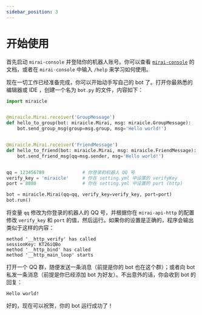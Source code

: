 ```yaml
---
sidebar_position: 3
---
```


# 开始使用

首先启动 `mirai-console` 并登陆你的机器人账号。你可以查看 [`mirai-console`](https://github.com/mamoe/mirai-console) 的文档，或者在 `mirai-console` 中输入 `/help` 来学习如何使用。

现在一切工作已经准备完成，你可以开始动手写自己的 bot 了。打开你最熟悉的编辑器或 IDE ，创建一个名为 `bot.py` 的文件，内容如下：

``` python title='bot.py'
import miraicle


@miraicle.Mirai.receiver('GroupMessage')
def hello_to_group(bot: miraicle.Mirai, msg: miraicle.GroupMessage):
    bot.send_group_msg(group=msg.group, msg='Hello world!')


@miraicle.Mirai.receiver('FriendMessage')
def hello_to_friend(bot: miraicle.Mirai, msg: miraicle.FriendMessage):
    bot.send_friend_msg(qq=msg.sender, msg='Hello world!')


qq = 123456789              # 你登录的机器人 QQ 号
verify_key = 'miraicle'     # 你在 setting.yml 中设置的 verifyKey
port = 8080                 # 你在 setting.yml 中设置的 port (http)

bot = miraicle.Mirai(qq=qq, verify_key=verify_key, port=port)
bot.run()
```

将变量 `qq` 修改为你登录的机器人的 QQ 号，并根据你在 `mirai-api-http` 的配置修改 `verify_key` 和 `port` 的值，然后运行。如果你的设置是正确的，程序会输出类似于这样的内容：

```
method '__http_verify' has called
sessionKey: KT26iQBo
method '__http_bind' has called
method '__http_main_loop' starts
```

打开一个 QQ 群，随便发送一条消息（前提是你的 bot 也在这个群）；或者向 bot 私发一条消息（前提是你已经添加 bot 为好友）。不出意外的话，你会收到 bot 的回复：

```
Hello world!
```

好的，现在可以祝贺，你的 bot 运行成功了！
